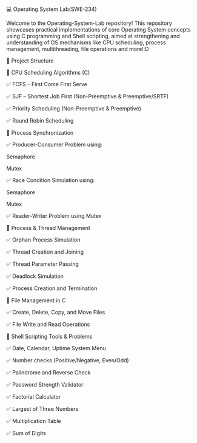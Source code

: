 💻 Operating System Lab(SWE-234)

Welcome to the Operating-System-Lab repository!
This repository showcases practical implementations of core Operating System concepts using C programming and Shell scripting, aimed at strengthening and understanding of OS mechanisms like CPU scheduling, process management, multithreading, file operations and more!:D

📁 Project Structure

🧠 CPU Scheduling Algorithms (C)

✅ FCFS – First Come First Serve

✅ SJF – Shortest Job First (Non-Preemptive & Preemptive/SRTF)

✅ Priority Scheduling (Non-Preemptive & Preemptive)

✅ Round Robin Scheduling

🔄 Process Synchronization

✅ Producer-Consumer Problem using:

Semaphore

Mutex

✅ Race Condition Simulation using:

Semaphore

Mutex

✅ Reader-Writer Problem using Mutex

🧬 Process & Thread Management

✅ Orphan Process Simulation

✅ Thread Creation and Joining

✅ Thread Parameter Passing

✅ Deadlock Simulation

✅ Process Creation and Termination

📂 File Management in C

✅ Create, Delete, Copy, and Move Files

✅ File Write and Read Operations

🐚 Shell Scripting Tools & Problems

✅ Date, Calendar, Uptime System Menu

✅ Number checks (Positive/Negative, Even/Odd)

✅ Palindrome and Reverse Check

✅ Password Strength Validator

✅ Factorial Calculator

✅ Largest of Three Numbers

✅ Multiplication Table

✅ Sum of Digits
